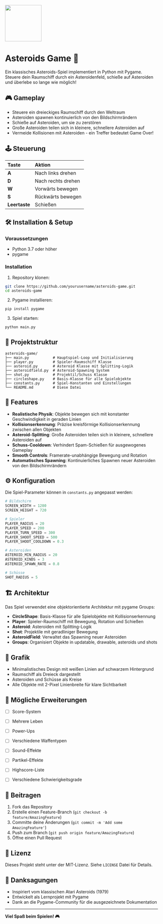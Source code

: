 <img src="https://r2cdn.perplexity.ai/pplx-full-logo-primary-dark%402x.png" class="logo" width="120"/>

# Asteroids Game 🚀

Ein klassisches Asteroids-Spiel implementiert in Python mit Pygame. Steuere dein Raumschiff durch ein Asteroidenfeld, schieße auf Asteroiden und überlebe so lange wie möglich!

## 🎮 Gameplay

- Steuere ein dreieckiges Raumschiff durch den Weltraum
- Asteroiden spawnen kontinuierlich von den Bildschirmrändern
- Schieße auf Asteroiden, um sie zu zerstören
- Große Asteroiden teilen sich in kleinere, schnellere Asteroiden auf
- Vermeide Kollisionen mit Asteroiden - ein Treffer bedeutet Game Over!


## 🕹️ Steuerung

| Taste | Aktion |
| :-- | :-- |
| **A** | Nach links drehen |
| **D** | Nach rechts drehen |
| **W** | Vorwärts bewegen |
| **S** | Rückwärts bewegen |
| **Leertaste** | Schießen |

## 🛠️ Installation \& Setup

### Voraussetzungen

- Python 3.7 oder höher
- pygame


### Installation

1. Repository klonen:
```bash
git clone https://github.com/yourusername/asteroids-game.git
cd asteroids-game
```

2. Pygame installieren:
```bash
pip install pygame
```

3. Spiel starten:
```bash
python main.py
```


## 📁 Projektstruktur

```
asteroids-game/
├── main.py           # Hauptspiel-Loop und Initialisierung
├── player.py         # Spieler-Raumschiff Klasse
├── asteroid.py       # Asteroid Klasse mit Splitting-Logik
├── asteroidfield.py  # Asteroid-Spawning System
├── shot.py           # Projektil/Schuss Klasse
├── circleshape.py    # Basis-Klasse für alle Spielobjekte
├── constants.py      # Spiel-Konstanten und Einstellungen
└── README.md         # Diese Datei
```


## 🎯 Features

- **Realistische Physik**: Objekte bewegen sich mit konstanter Geschwindigkeit in geraden Linien
- **Kollisionserkennung**: Präzise kreisförmige Kollisionserkennung zwischen allen Objekten
- **Asteroid-Splitting**: Große Asteroiden teilen sich in kleinere, schnellere Asteroiden auf
- **Schuss-Cooldown**: Verhindert Spam-Schießen für ausgewogenes Gameplay
- **Smooth Controls**: Framerate-unabhängige Bewegung und Rotation
- **Automatisches Spawning**: Kontinuierliches Spawnen neuer Asteroiden von den Bildschirmrändern


## ⚙️ Konfiguration

Die Spiel-Parameter können in `constants.py` angepasst werden:

```python
# Bildschirm
SCREEN_WIDTH = 1280
SCREEN_HEIGHT = 720

# Spieler
PLAYER_RADIUS = 20
PLAYER_SPEED = 200
PLAYER_TURN_SPEED = 300
PLAYER_SHOOT_SPEED = 500
PLAYER_SHOOT_COOLDOWN = 0.3

# Asteroiden
ASTEROID_MIN_RADIUS = 20
ASTEROID_KINDS = 3
ASTEROID_SPAWN_RATE = 0.8

# Schüsse
SHOT_RADIUS = 5
```


## 🏗️ Architektur

Das Spiel verwendet eine objektorientierte Architektur mit pygame Groups:

- **CircleShape**: Basis-Klasse für alle Spielobjekte mit Kollisionserkennung
- **Player**: Spieler-Raumschiff mit Bewegung, Rotation und Schießen
- **Asteroid**: Asteroiden mit Splitting-Logik
- **Shot**: Projektile mit geradliniger Bewegung
- **AsteroidField**: Verwaltet das Spawning neuer Asteroiden
- **Groups**: Organisiert Objekte in updatable, drawable, asteroids und shots


## 🎨 Grafik

- Minimalistisches Design mit weißen Linien auf schwarzem Hintergrund
- Raumschiff als Dreieck dargestellt
- Asteroiden und Schüsse als Kreise
- Alle Objekte mit 2-Pixel Linienbreite für klare Sichtbarkeit


## 🚀 Mögliche Erweiterungen

- [ ] Score-System
- [ ] Mehrere Leben
- [ ] Power-Ups
- [ ] Verschiedene Waffentypen
- [ ] Sound-Effekte
- [ ] Partikel-Effekte
- [ ] Highscore-Liste
- [ ] Verschiedene Schwierigkeitsgrade


## 🤝 Beitragen

1. Fork das Repository
2. Erstelle einen Feature-Branch (`git checkout -b feature/AmazingFeature`)
3. Committe deine Änderungen (`git commit -m 'Add some AmazingFeature'`)
4. Push zum Branch (`git push origin feature/AmazingFeature`)
5. Öffne einen Pull Request

## 📝 Lizenz

Dieses Projekt steht unter der MIT-Lizenz. Siehe `LICENSE` Datei für Details.

## 🙏 Danksagungen

- Inspiriert vom klassischen Atari Asteroids (1979)
- Entwickelt als Lernprojekt mit Pygame
- Dank an die Pygame-Community für die ausgezeichnete Dokumentation

---

**Viel Spaß beim Spielen! 🎮**

